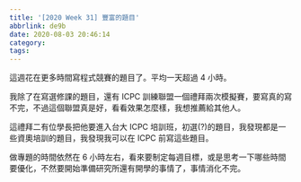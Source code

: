 ```yaml
---
title: '[2020 Week 31] 豐富的題目'
abbrlink: de9b
date: 2020-08-03 20:46:14
category:
tags:
---
```

這週花在更多時間寫程式競賽的題目了。平均一天超過 4 小時。
<!-- more -->
我除了在寫選修課的題目，還有 ICPC 訓練聯盟一個禮拜兩次模擬賽，要寫真的寫不完，不過這個聯盟真是好，看看效果怎麼樣，我想推薦給其他人。

這禮拜二有位學長把他要進入台大 ICPC 培訓班，初選(?)的題目，我發現都是一些資奧培訓的題目，我發現我可以在 ICPC 前寫這些題目。 

做專題的時間依然在 6 小時左右，看來要制定每週目標，或是思考一下哪些時間要優化，不然要開始準備研究所還有開學的事情了，事情消化不完。